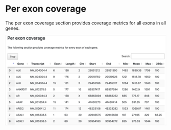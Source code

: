 # Per exon coverage

The per exon coverage section provides coverage metrics for all exons in all genes.

![](<../../.gitbook/assets/iScreen Shoter - 2022-07-19 164737.579.png>)
